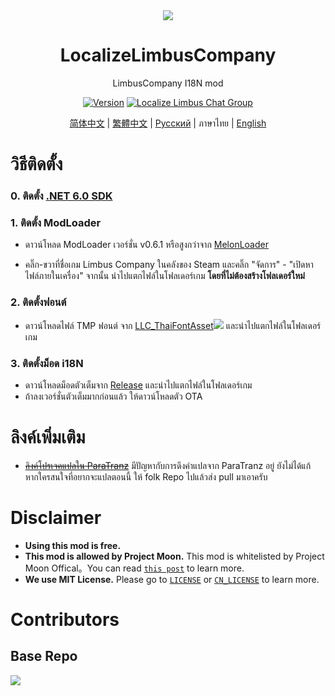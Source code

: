 <div align="center">
<a href="https://github.com/LocalizeLimbusCompany/LocalizeLimbusCompany">
   <img src="https://avatars.githubusercontent.com/u/129521269" />
</a>

# LocalizeLimbusCompany
LimbusCompany I18N mod

[![Version](https://img.shields.io/github/release/1ookilo/LocalizeLimbusCompanyTH.svg?label=Version)](../../../releases/latest) [![Localize Limbus Chat Group](https://img.shields.io/badge/Join-FBGroup-blue?logo=facebook)](https://www.facebook.com/groups/904151950781298)

[简体中文](https://github.com/LocalizeLimbusCompany/LocalizeLimbusCompany) | [繁體中文](https://github.com/SmallYuanSY/LocalizeLimbusCompany) | [Русский](https://github.com/Crescent-Corporation/LimbusCompanyBusRUS) | ภาษาไทย | [English](./.github/EN_README.md)
</div>

# วิธีติดตั้ง
### 0. ติดตั้ง [.NET 6.0 SDK](https://dotnet.microsoft.com/zh-cn/download/dotnet/thank-you/sdk-6.0.406-windows-x64-installer)
### 1. ติดตั้ง ModLoader
   - ดาวน์โหลด ModLoader เวอร์ชั่น v0.6.1 หรือสูงกว่าจาก [MelonLoader](https://github.com/LavaGang/MelonLoader)
   
   - คลิ๊ก-ขวาที่ชื่อเกม Limbus Company ในคลังของ Steam และคลิ๊ก "จัดการ" - "เปิดหาไฟล์ภายในเครื่อง"  จากนั้น นำไปแตกไฟล์ในโฟลเดอร์เกม **โดยที่ไม่ต้องสร้างโฟลเดอร์ใหม่**
### 2. ติดตั้งฟอนต์
   - ดาวน์โหลดไฟล์ TMP ฟอนต์ จาก [LLC_ThaiFontAsset![](https://img.shields.io/github/release/1ookilo/LLC_ThaiFontAsset.svg?label=Update%20Time)](https://github.com/1ookilo/LLC_ThaiFontAsset) และนำไปแตกไฟล์ในโฟลเดอร์เกม
### 3. ติดตั้งม็อด i18N
   - ดาวน์โหลดม็อดตัวเต็มจาก [Release](https://github.com/1ookilo/LocalizeLimbusCompanyTH/releases) และนำไปแตกไฟล์ในโฟลเดอร์เกม 
   - ถ้าลงเวอร์ชั่นตัวเต็มมากก่อนแล้ว ให้ดาวน์โหลดตัว OTA 
   
# ลิงค์เพิ่มเติม
- [~~ลิงค์โปรเจคแปลใน ParaTranz~~]() มีปัญหากับการดึงคำแปลจาก ParaTranz อยู่ ยังไม่ได้แก้ หากใครสนใจที่อยากจะแปลตอนนี้ ให้ folk Repo ไปแล้วส่ง pull มาเอาครับ  
  
# Disclaimer
- **Using this mod is free.** 
- **This mod is allowed by Project Moon.** This mod is whitelisted by Project Moon Offical。You can read [`this post`](https://github.com/orgs/LocalizeLimbusCompany/discussions/70) to learn more.
- **We use MIT License.** Please go to [`LICENSE`](../LICENSE) or [`CN_LICENSE`](./CN_LICENSE) to learn more.
# Contributors
## Base Repo
<a href="https://github.com/LocalizeLimbusCompany/LocalizeLimbusCompany/graphs/contributors">
  <img src="https://contrib.rocks/image?repo=LocalizeLimbusCompany/LocalizeLimbusCompany" />
</a>
